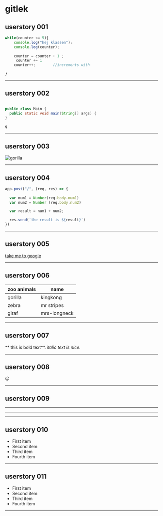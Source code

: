 

# gitlek
userstory 001 
-----------------------------------
``` javascript
while(counter <= 5){
    console.log("hej klassen");
    console.log(counter);
    
    counter = counter + 1 ;
     counter += 1
    counter++;        //increments with

}
```
-----------------------------------



userstory 002
-----------------------------------
```java

public class Main {
  public static void main(String[] args) {
}

q
```
--------------------------------------




userstory 003
-------------------------------------

<img src="https://images.ctfassets.net/vyz35actmxi5/4VFOQSFMjTiBfsbyiAoKaa/8da3194ba65c64bdb2da79c6a1244361/gorilla-mobil.jpg?q=30" alt="gorilla">





--------------------------------------



userstory 004
----------------------------------------
```javascript
app.post("/", (req, res) => {
  
  var num1 = Number(req.body.num1)
  var num2 = Number (req.body.num2)

  var result = num1 + num2;

  res.send(`the result is ${result}`)
})
```
----------------------------------------


userstory 005
-------------------------------------

<a href="https://www.google.se">take me to google</a>


-------------------------------------

userstory 006
-----------------------------------------

|zoo animals |    name     |
|------------| ----------  |
| gorilla    |  kingkong   |
| zebra      | mr stripes  |
| giraf      | mrs-longneck|


-----------------------------------------

userstory 007
------------------------------------

** this is bold text**.
*italic text is nice*.


------------------------------------

userstory 008
------------------------------------

:wink:

--------------------------------

userstory 009
-------------------------------

______________________________
******************************

-------------------------------

userstory 010
------------------------------

- First item
- Second item
- Third item
- Fourth item

-------------------------------

userstory 011
------------------------------

- First item
- Second item
- Third item
- Fourth item

-------------------------------
